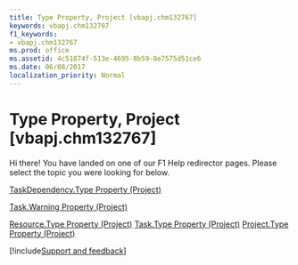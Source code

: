 ```yaml
---
title: Type Property, Project [vbapj.chm132767]
keywords: vbapj.chm132767
f1_keywords:
- vbapj.chm132767
ms.prod: office
ms.assetid: 4c51874f-513e-4695-8b59-8e7575d51ce6
ms.date: 06/08/2017
localization_priority: Normal
---
```



# Type Property, Project [vbapj.chm132767]

Hi there! You have landed on one of our F1 Help redirector pages. Please select the topic you were looking for below.

[TaskDependency.Type Property (Project)](http://msdn.microsoft.com/library/fb8203b5-72ab-8b10-6698-461a75fce588%28Office.15%29.aspx)

[Task.Warning Property (Project)](http://msdn.microsoft.com/library/1055a11c-edd4-e086-96f6-494e6ceaede8%28Office.15%29.aspx)

[Resource.Type Property (Project)](http://msdn.microsoft.com/library/93dcf3f6-e9ef-eaf2-90a9-956696ceb83d%28Office.15%29.aspx)
[Task.Type Property (Project)](http://msdn.microsoft.com/library/04a44733-c528-5887-113e-bdc70db8bb7a%28Office.15%29.aspx)
[Project.Type Property (Project)](http://msdn.microsoft.com/library/13393b8e-283d-d816-283e-f363b83eac91%28Office.15%29.aspx)

[!include[Support and feedback](~/includes/feedback-boilerplate.md)]
